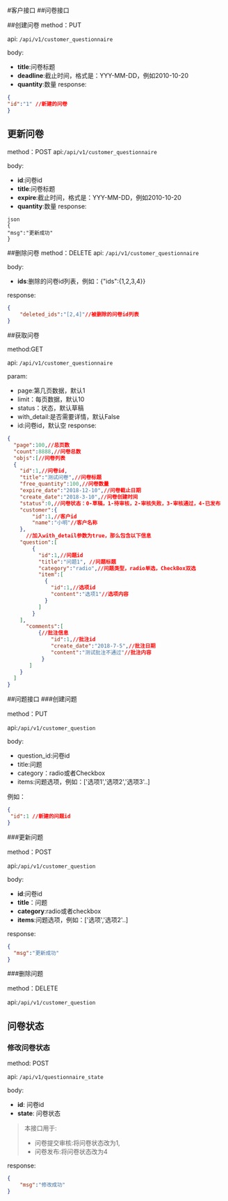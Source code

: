 #客户接口
##问卷接口

##创建问卷
    method：PUT
    
api: `/api/v1/customer_questionnaire`

body:
- **title**:问卷标题
- **deadline**:截止时间，格式是：YYY-MM-DD，例如2010-10-20
- **quantity**:数量
response:
```json
{
"id":"1" //新建的问卷
}
```

## 更新问卷

method：POST
api:`/api/v1/customer_questionnaire`

body:
- **id**:问卷id
- **title**:问卷标题
- **expire**:截止时间，格式是：YYY-MM-DD，例如2010-10-20
- **quantity**:数量
response:
```
json
{
"msg":"更新成功"
}
```

##删除问卷
method：DELETE
api: `/api/v1/customer_questionnaire`

body:

- **ids**:删除的问卷id列表，例如：{"ids":{1,2,3,4}}

response:
```json
{
    "deleted_ids":"[2,4]"//被删除的问卷id列表
}
```
##获取问卷

method:GET

api: `/api/v1/customer_questionnaire`

param:
- page:第几页数据，默认1
- limit：每页数据，默认10
- status：状态，默认草稿
- with_detail:是否需要详情，默认False
- id:问卷id，默认空
response:
```json
{
  "page":100,//总页数
  "count":8888,//问卷总数
  "objs":[//问卷列表
  {
    "id":1,//问卷id,
    "title":"测试问卷",//问卷标题
    "free_quantity":100,//问卷数量
    "expire_date":"2018-12-10",//问卷截止日期
    "create_date":"2018-3-10",//问卷创建时间
    "status":0,//问卷状态：0-草稿，1-待审核，2-审核失败，3-审核通过，4-已发布
    "customer":{
        "id":1,//客户id
        "name":"小明"//客户名称
    },
      //加入with_detail参数为true，那么包含以下信息
    "question":[
        {
          "id":1,//问题id
          "title":"问题1", //问题标题
          "category":"radio",//问题类型，radio单选，CheckBox双选
          "item":[
            {
              "id":1,//选项id
              "content":"选项1"//选项内容
            }
          ]
        }
    ],
      "comments":[
          {//批注信息
              "id":1,//批注id
              "create_date":"2018-7-5",//批注日期
              "content":"测试批注不通过"//批注内容
           }
       ]
    }
  ]
}
```
##问题接口
###创建问题

method：PUT

api:`/api/v1/customer_question`

body:
- question_id:问卷id
- title:问题
- category：radio或者Checkbox
- items:问题选项，例如：['选项1','选项2','选项3'..]

例如：
```json
{
 "id":1 //新建的问题id
}
```

###更新问题

method：POST

api:`/api/v1/customer_question`

body:
- **id**:问卷id
- **title**：问题
- **category**:radio或者checkbox
- **items**:问题选项，例如：['选项','选项2'..]

response:
```json
{
  "msg":"更新成功"
}
```

###删除问题

method：DELETE

api:`/api/v1/customer_question`



## 问卷状态

### 修改问卷状态

method: POST

api: `/api/v1/questionnaire_state`

body:
- **id**: 问卷id
- **state**: 问卷状态

>  本接口用于:
> - 问卷提交审核:将问卷状态改为1,
> - 问卷发布:将问卷状态改为4

response:
```json
{
    "msg":"修改成功"
}
```